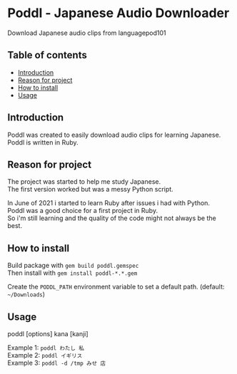 # Poddl - Japanese Audio Downloader
Download Japanese audio clips from languagepod101

## Table of contents
* [Introduction](#introduction)
* [Reason for project](#reason-for-project)
* [How to install](#how-to-install)
* [Usage](#usage)

## Introduction
Poddl was created to easily download audio clips for learning Japanese.  
Poddl is written in Ruby.

## Reason for project
The project was started to help me study Japanese.  
The first version worked but was a messy Python script.

In June of 2021 i started to learn Ruby after issues i had with Python.  
Poddl was a good choice for a first project in Ruby.  
So i'm still learning and the quality of the code might not always be the best.

## How to install
Build package with `gem build poddl.gemspec`  
Then install with `gem install poddl-*.*.gem` 

Create the `PODDL_PATH` environment variable to set a default path. (default: `~/Downloads`)

## Usage
poddl [options] kana [kanji]

Example 1: `poddl わたし 私`  
Example 2: `poddl イギリス`  
Example 3: `poddl -d /tmp みせ 店`
